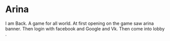 # Arina
I am Back.
A game for all world.
At first opening on the game saw arina banner.
Then login with facebook and Google and Vk.
Then come into lobby .
